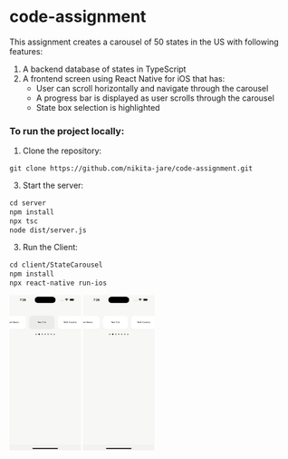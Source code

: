 
# code-assignment

This assignment creates a carousel of 50 states in the US with following features:

1. A backend database of states in TypeScript
2. A frontend screen using React Native for iOS that has:
   - User can scroll horizontally and navigate through the carousel
   - A progress bar is displayed as user scrolls through the carousel
   - State box selection is highlighted

### To run the project locally:
1. Clone the repository:
```
git clone https://github.com/nikita-jare/code-assignment.git
```

3. Start the server:
```
cd server
npm install
npx tsc
node dist/server.js
```

3. Run the Client:
```
cd client/StateCarousel
npm install
npx react-native run-ios
```
<img src="https://github.com/nikita-jare/code-assignment/blob/main/Screenshots/Simulator%20Screenshot%20-%20iPhone%2015%20Pro%20Max%20-%202023-12-01%20at%2019.26.55.png" width="25%" height="60%">    <img src="https://github.com/nikita-jare/code-assignment/blob/main/Screenshots/Simulator%20Screenshot%20-%20iPhone%2015%20Pro%20Max%20-%202023-12-01%20at%2019.26.58.png" width="25%" height="60%">
